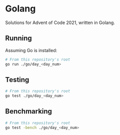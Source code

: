 # Golang

Solutions for Advent of Code 2021, written in Golang.

## Running

Assuming Go is installed:

```bash
# From this repository's root
go run ./go/day_<day_num>
```

## Testing

```bash
# From this repository's root
go test ./go/day_<day_num>
```

## Benchmarking

```bash
# From this repository's root
go test -bench ./go/day_<day_num>
```

